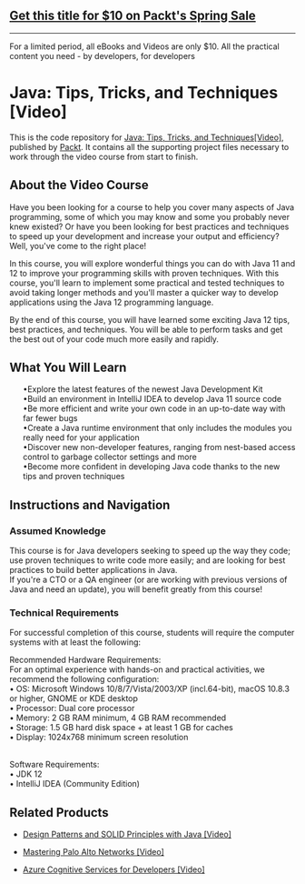 ## [Get this title for $10 on Packt's Spring Sale](https://www.packt.com/V12809?utm_source=github&utm_medium=packt-github-repo&utm_campaign=spring_10_dollar_2022)
-----
For a limited period, all eBooks and Videos are only $10. All the practical content you need \- by developers, for developers

# Java: Tips, Tricks, and Techniques [Video]
This is the code repository for [Java: Tips, Tricks, and Techniques[Video]]( https://www.packtpub.com/programming/java-tips-tricks-and-techniques-video), published by [Packt](https://www.packtpub.com/?utm_source=github). It contains all the supporting project files necessary to work through the video course from start to finish.
## About the Video Course
Have you been looking for a course to help you cover many aspects of Java programming, some of which you may know and some you probably never knew existed? Or have you been looking for best practices and techniques to speed up your development and increase your output and efficiency? Well, you've come to the right place!

In this course, you will explore wonderful things you can do with Java 11 and 12 to improve your programming skills with proven techniques. With this course, you'll learn to implement some practical and tested techniques to avoid taking longer methods and you'll master a quicker way to develop applications using the Java 12 programming language.

By the end of this course, you will have learned some exciting Java 12 tips, best practices, and techniques. You will be able to perform tasks and get the best out of your code much more easily and rapidly.
<H2>What You Will Learn</H2>
<DIV class>

<UL>
•Explore the latest features of the newest Java Development Kit <br/>
•Build an environment in IntelliJ IDEA to develop Java 11 source code <br/>
•Be more efficient and write your own code in an up-to-date way with far fewer bugs <br/>
•Create a Java runtime environment that only includes the modules you really need for your application <br/>
•Discover new non-developer features, ranging from nest-based access control to garbage collector settings and more <br/>
•Become more confident in developing Java code thanks to the new tips and proven techniques <br/>
</LI></UL></DIV>

## Instructions and Navigation
### Assumed Knowledge
This course is for Java developers seeking to speed up the way they code; use proven techniques to write code more easily; and are looking for best practices to build better applications in Java.<br/>
If you're a CTO or a QA engineer (or are working with previous versions of Java and need an update), you will benefit greatly from this course!

### Technical Requirements <br/>
For successful completion of this course, students will require the computer systems with at least the following:<br/>

Recommended Hardware Requirements:<br/>
For an optimal experience with hands-on and practical activities, we recommend the following configuration:<br/>
•	OS: Microsoft Windows 10/8/7/Vista/2003/XP (incl.64-bit), macOS 10.8.3 or higher, GNOME or KDE desktop<br/>
•	Processor: Dual core processor<br/>
•	Memory:  2 GB RAM minimum, 4 GB RAM recommended<br/>
•	Storage: 1.5 GB hard disk space + at least 1 GB for caches<br/>
•	Display: 1024x768 minimum screen resolution<br/><br/>

Software Requirements:<br/>
•	JDK 12<br/>
•	IntelliJ IDEA (Community Edition) <br/>

## Related Products
* [Design Patterns and SOLID Principles with Java [Video]](https://www.packtpub.com/programming/design-patterns-and-solid-principles-with-java-video)

* [Mastering Palo Alto Networks [Video]](https://www.packtpub.com/networking-and-servers/mastering-palo-alto-networks-video)

* [Azure Cognitive Services for Developers [Video]](https://www.packtpub.com/application-development/azure-cognitive-services-developers-video)
